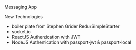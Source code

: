 Messaging App

New Technologies
- boiler plate from Stephen Grider ReduxSimpleStarter
- socket.io
- ReactJS Authentication with JWT
- NodeJS Authentication with passport-jwt & passport-local